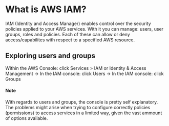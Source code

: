 # What is AWS IAM?

IAM (Identity and Access Manager) enables control over the security policies applied to your AWS services. With it you can manage: users, user groups, roles and policies. Each of these can allow or deny access/capabilites with respect to a specified AWS resource.

## Exploring users and groups

Within the AWS Console: click Services > IAM or Identity & Access Management
 -> In the IAM console: click Users
 -> In the IAM console: click Groups

#### Note

With regards to users and groups, the console is pretty self explanatory.
The problems might arise when trying to configure correctly policies (permissions) to access services in a limited way, given the vast ammount of options available.